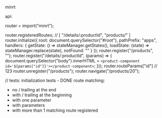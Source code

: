 minrt

api:

router = import("minrt");

router.registeredRoutes; // [ "/details/:productId", "products/" ]
router.initialize({
    root: document.querySelector("#root"),
    pathPrefix: "apps",
    handlers: {
        getState: () => stateManager.getStates(),
        loadState: (state) => stateManager.replace(state),
        notFound: "<not-found></not-found>"
    }
});
router.register("/products", "<app-component id='123'></app-component>");
router.register("/details/:productId", (params) => {
    document.querySelector("body").innerHTML = `<product-component id='${params["id"]}'></product-component>`;
}));
router.routeParams["id"] // 123
router.unregister("/products");
router.navigate("/products/20");

// tests:
 initialization tests - DONE
 route matching:
  - no / trailing at the end
  - with / trailing at the beginning
  - with one parameter
  - with parameters
  - with more than 1 matching route registered

 

